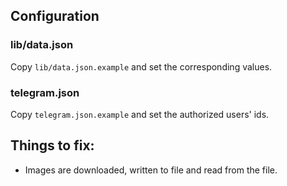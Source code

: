## Configuration

### lib/data.json

Copy `lib/data.json.example` and set the corresponding values.

### telegram.json
Copy `telegram.json.example` and set the authorized users' ids.

## Things to fix:

* Images are downloaded, written to file and read from the file.

